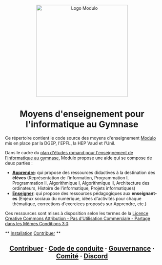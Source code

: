 <p align="center">
    <img alt="Logo Modulo" src="https://user-images.githubusercontent.com/12733352/194828965-61394ce7-7a3e-4de0-8d7b-ceccaae73fb3.png" width="300" />
</p>
<h1 align="center">
  Moyens d'enseignement pour l'informatique au Gymnase
</h1>

Ce répertoire contient le code source des moyens d'enseignement [Modulo](https://modulo-info.ch/) mis en place par la DGEP, l'EPFL, la HEP Vaud et l'Unil.

Dans le cadre du [plan d'études romand pour l'enseignement de l'informatique au gymnase](https://files.modulo-info.ch/pe.pdf), Modulo propose une aide qui se compose de deux parties : 
- [**Apprendre**](https://apprendre.modulo-info.ch/): qui propose des ressources didactives à la destination des **élèves** (Représentation de l'information, Programmation I, Programmation II, Algorithmique I, Algorithmique II, Architecture des ordinateurs, Histoire de l'informatique, Projets informatiques) 
- [**Enseigner**](https://enseigner.modulo-info.ch/): qui propose des ressources pédagogiques aux **enseignant-es** (Enjeux sociaux du numérique, idées d'activités pour chaque thématique, corrections d'exercices proposés sur Apprendre, etc.) 

Ces ressources sont mises à disposition selon les termes de la <a rel="license" href="https://github.com/edunumsec2/book/blob/d44ad2d4a67c6e5e170b4146fb2914e0eed876fd/LICENCE.md">Licence Creative Commons Attribution - Pas d’Utilisation Commerciale - Partage dans les Mêmes Conditions 3.0</a>.


** [Installation](doc/installation.md)  [Contribuer](CONTRIBUTING.md) **

<h2 align="center">
  <a href="https://github.com/edunumsec2/book/blob/documentation/CONTRIBUTING.md">Contribuer</a>
  <span> · </span>
  <a href="https://github.com/edunumsec2/book/blob/documentation/CODE_OF_CONDUCT.md">Code de conduite</a>
  <span> · </span>
  <a href="https://github.com/edunumsec2/book/blob/documentation/GOVERNANCE.md">Gouvernance</a>
  <span> · </span>
  <a href="https://github.com/edunumsec2/book/blob/documentation/doc/comit%C3%A9.md">Comité</a>
  <span> · </span>
  <a href="https://discord.gg/b8qu79t6HQ">Discord</a>
</h2>
